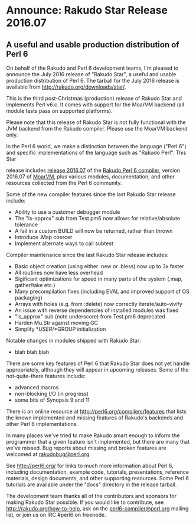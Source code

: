 # Announce: Rakudo Star Release 2016.07

## A useful and usable production distribution of Perl 6

On behalf of the Rakudo and Perl 6 development teams, I'm pleased to announce
the July 2016 release of "Rakudo Star", a useful and usable production
distribution of Perl 6. The tarball for the July 2016 release is available
from <http://rakudo.org/downloads/star/>.

This is the third post-Christmas (production) release of Rakudo Star and
implements Perl v6.c. It comes with support for the MoarVM backend (all module
tests pass on supported platforms).

Please note that this release of Rakudo Star is not fully functional with the
JVM backend from the Rakudo compiler. Please use the MoarVM backend only.

In the Perl 6 world, we make a distinction between the language ("Perl 6") and
specific implementations of the language such as "Rakudo Perl". This Star

release includes [release 2016.07] of the [Rakudo Perl 6 compiler], version
2016.07 of [MoarVM], plus various modules, documentation, and other resources
collected from the Perl 6 community.

[release 2016.07]: https://raw.githubusercontent.com/rakudo/rakudo/2016.07/docs/announce/2016.07.md
[Rakudo Perl 6 compiler]: http://github.com/rakudo/rakudo
[MoarVM]: http://moarvm.org/

Some of the new compiler features since the last Rakudo Star release include:

  * Ability to use a customer debugger module
  * The "is-approx" sub from Test.pm6 now allows for relative/absolute tolerance
  * A fail in a custom BUILD will now be returned, rather than thrown
  * Introduce .Map coercer
  * Implement alternate ways to call subtest

Compiler maintenance since the last Rakudo Star release includes:

  * Basic object creation (using either .new or .bless) now up to 3x faster
  * All routines now have less overhead
  * Sigificant optimizations for speed in many parts of the system (.map, gather/take etc.)
  * Many precompilation fixes (including EVAL and improved support of OS packaging)
  * Arrays with holes (e.g. from :delete) now correctly iterate/auto-vivify
  * An issue with reverse dependencies of installed modules was fixed
  * "is_approx" sub (note underscore) from Test.pm6 deprecated
  * Harden Mu.Str against moving GC
  * Simplify $*USER/$*GROUP initialization

Notable changes in modules shipped with Rakudo Star:

  * blah blah blah

There are some key features of Perl 6 that Rakudo Star does not yet
handle appropriately, although they will appear in upcoming releases.
Some of the not-quite-there features include:

  * advanced macros
  * non-blocking I/O (in progress)
  * some bits of Synopsis 9 and 11

There is an online resource at <http://perl6.org/compilers/features>
that lists the known implemented and missing features of Rakudo's
backends and other Perl 6 implementations.

In many places we've tried to make Rakudo smart enough to inform the
programmer that a given feature isn't implemented, but there are many
that we've missed. Bug reports about missing and broken features are
welcomed at <rakudobug@perl.org>.

See <http://perl6.org/> for links to much more information about
Perl 6, including documentation, example code, tutorials, presentations,
reference materials, design documents, and other supporting resources.
Some Perl 6 tutorials are available under the "docs" directory in
the release tarball.

The development team thanks all of the contributors and sponsors for
making Rakudo Star possible. If you would like to contribute, see
<http://rakudo.org/how-to-help>, ask on the <perl6-compiler@perl.org>
mailing list, or join us on IRC \#perl6 on freenode.

